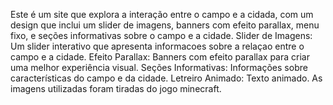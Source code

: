 Este é um site que explora a interação entre o campo e a cidada, com um design que inclui um slider de imagens, banners com efeito parallax, menu fixo, e seções informativas sobre o campo e a cidade.
Slider de Imagens: Um slider interativo que apresenta informacoes sobre a relaçao entre o campo e a cidade.
Efeito Parallax: Banners com efeito parallax para criar uma melhor experiência visual.
Seções Informativas: Informações sobre características do campo e da cidade.
Letreiro Animado: Texto animado.
As imagens utilizadas foram tiradas do jogo minecraft.
